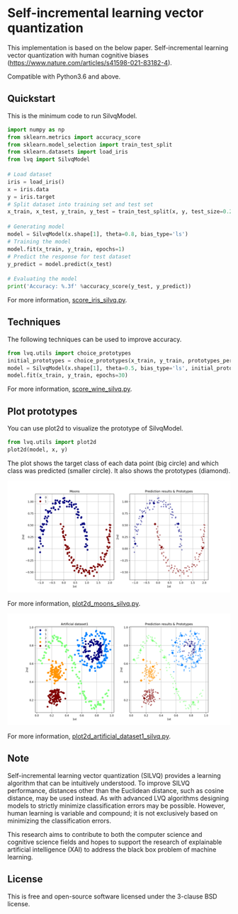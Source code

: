 # Self-incremental learning vector quantization

This implementation is based on the below paper.
Self-incremental learning vector quantization with human cognitive biases (https://www.nature.com/articles/s41598-021-83182-4).

Compatible with Python3.6 and above.

## Quickstart

This is the minimum code to run SilvqModel.

```python
import numpy as np
from sklearn.metrics import accuracy_score
from sklearn.model_selection import train_test_split
from sklearn.datasets import load_iris
from lvq import SilvqModel

# Load dataset
iris = load_iris()
x = iris.data
y = iris.target
# Split dataset into training set and test set
x_train, x_test, y_train, y_test = train_test_split(x, y, test_size=0.2, random_state=8, shuffle=True, stratify=y)

# Generating model
model = SilvqModel(x.shape[1], theta=0.8, bias_type='ls')
# Training the model
model.fit(x_train, y_train, epochs=1)
# Predict the response for test dataset
y_predict = model.predict(x_test)

# Evaluating the model
print('Accuracy: %.3f' %accuracy_score(y_test, y_predict))
```

For more information, [score_iris_silvq.py](score_iris_silvq.py).

## Techniques

The following techniques can be used to improve accuracy.

```python
from lvq.utils import choice_prototypes
initial_prototypes = choice_prototypes(x_train, y_train, prototypes_per_class=1, random_state=None)
model = SilvqModel(x.shape[1], theta=0.5, bias_type='ls', initial_prototypes=initial_prototypes)
model.fit(x_train, y_train, epochs=30)
```

For more information, [score_wine_silvq.py](score_wine_silvq.py).

## Plot prototypes

You can use plot2d to visualize the prototype of SilvqModel.

```python
from lvq.utils import plot2d
plot2d(model, x, y)
```

The plot shows the target class of each data point (big circle) and which class was predicted (smaller circle).
It also shows the prototypes (diamond).

<p align='center'>
    <img src='img/plot2d_moons_silvq.png' alt='plot2d_moons_silvq.png'>
</p>

For more information, [plot2d_moons_silvq.py](plot2d_moons_silvq.py).

<p align='center'>
    <img src='img/plot2d_artificial_dataset1_silvq.png' alt='plot2d_artificial_dataset1_silvq'>
</p>

For more information, [plot2d_artificial_dataset1_silvq.py](plot2d_artificial_dataset1_silvq.py).

## Note
Self-incremental learning vector quantization (SILVQ) provides a learning algorithm that can be intuitively understood. To improve SILVQ performance, distances other than the Euclidean distance, such as cosine distance, may be used instead. As with advanced LVQ algorithms designing models to strictly minimize classification errors may be possible. However, human learning is variable and compound; it is not exclusively based on minimizing the classification errors.

This research aims to contribute to both the computer science and cognitive science fields and hopes to support the research of explainable artificial intelligence (XAI) to address the black box problem of machine learning.

## License
This is free and open-source software licensed under the 3-clause BSD license.
